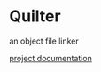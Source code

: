 # Quilter

an object file linker

<a href="https://kohoutech.github.io/Quilter/">project documentation</a>
